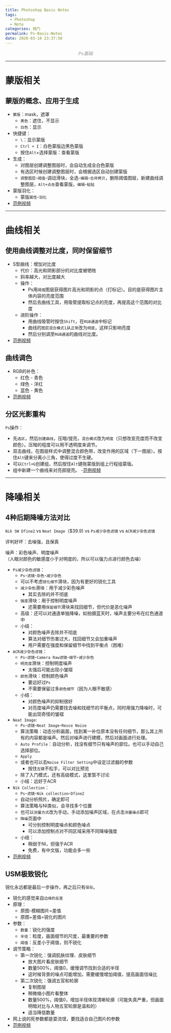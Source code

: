 ```yaml
---
title: Photoshop Basis Notes
tags:
  - Photoshop
  - Note
categories: 快门
permalink: Ps-Basis-Notes
date: 2020-03-10 23:37:50
---
```


<center> <font color="#bababa">

***Ps基础***

</font></center>
<!--more-->

---

# 蒙版相关

## 蒙版的概念、应用于生成

- `蒙版`：mask，遮罩
    + `黑色`：遮住，不显示
    + `白色`：显示
- 快捷键：
    + `\`：显示蒙版
    + `Ctrl + I`：白色蒙版边黑色蒙版
    + 按住`Alt`+选择蒙版：查看蒙版
- 生成：
    + 对图层创建调整图层时，会自动生成全白色蒙版
    + 有选区时候创建调整图层时，会根据选区自动创建蒙版
    + `调整图层`-`阈值`-调动滑块，全选-`编辑`-`合并拷贝`，删除阈值图层，新建曲线调整图层，`Alt+点击`查看蒙版，`编辑`-`粘贴`
- 蒙版羽化：
    + 蒙版`属性`-`羽化`
- [范例视频](https://www.youtube.com/watch?v=MWjpZvPDYDE&list=PLhnwj_CftHvjpQc6ytB7ynuVSQM6CSyO5&index=4)

---

# 曲线相关

## 使用曲线调整对比度，同时保留细节

- S型曲线：增加对比度
    + 代价：高光和阴影部分的对比度被牺牲
    + 斜率越大，对比度越大
    + 操作：
        * Ps用`阈值`图层获得图片高光和阴影的点（打标记）。目的是获得图片主体内容的亮度范围
        * 然后去曲线工具，用吸管提取标记点的亮度，再提高这个范围的对比度
    + 进阶操作：
        * 用曲线吸管时按住`Shift`，在`RGB通道`中标记
        * 曲线的`图层混合模式1`从`正常`改为`明度`，这样只影响亮度
        * 然后分别调至`RGB通道`的曲线对比度。
- [范例视频](https://www.youtube.com/watch?v=8xsdTww52-E)

## 曲线调色

- RGB的补色：
    + 红色 - 青色
    + 绿色 - 洋红
    + 蓝色 - 黄色
- [范例视频](https://www.youtube.com/watch?v=Hol0gBNA2GQ)

## 分区光影重构

`Ps`操作：
- 先`选区`，然后`创建曲线`，压暗/提亮，`混合模式`改为`明度`（只想改变亮度而不改变颜色）。压暗的程度可以用不透明度来调节。
- 双击曲线，在图层样式中调整混合颜色带，改变作用的区域（下一图层）。按住`Alt`键来分离小三角，使得过度不生硬。
- 可以`Ctrl+G`创建组，然后按住`Alt`键拖蒙版到组上行程组蒙版。
- 组中新建一个曲线来对亮部提亮。
-[范例视频](https://www.youtube.com/watch?v=eSHpOOraCDE&list=PLhnwj_CftHvjpQc6ytB7ynuVSQM6CSyO5&index=5)

---

# 降噪相关

## 4种后期降噪方法对比

`Nik SW Dfine2` vs `Neat Image`（$39.9) vs `Ps减少杂色滤镜` vs `ACR减少杂色滤镜`  

评判好坏：去噪强，且保真  

噪声：彩色噪声、明度噪声  
（人眼对颜色的敏感度小于对明度的，所以可以强力点进行颜色去噪）  

- `Ps减少杂色滤镜`：
    + `Ps`-`滤镜`-`杂色`-`减少杂色`
    + 可以不考虑`锐化细节`滑块，因为有更好的锐化工具 
    + `减少杂色`滑块：用于减少彩色噪声
        * 其实去除的并不彻底
    + `强度`滑块：用于控制明度噪声
        * 还需要用`保留细节`滑块来找回细节，但代价是恶化噪声
    + 高级：还可以对通道单独降噪，如拍摄蓝天时，噪声主要分布在红色通道中
    + 小结：
        * 对颜色噪声去除并不彻底
        * 算法对细节伤害过大，找回细节又会加重噪声
        * 用户需要在强度和保留细节中找到平衡点（困难）
- `ACR减少杂色滤镜`：
    + `Ps`-`滤镜`-`Camera Raw滤镜`-`细节`-`减少杂色`
    + `明亮度`滑块：控制明度噪声
        * 太强后可能出现小皱褶
    + `颜色`滑块：控制颜色噪声
        * 要远好过`Ps`
        * 不需要保留过多`颜色细节`（因为人眼不敏感）
    + 小结：
        * 对颜色噪声的抑制很好
        * 对亮度噪声仍需要找去噪和找细节的平衡点，同时用强力降噪时，可能出现奇怪的皱褶
- `Neat Image`:
    + `Ps`-`滤镜`-`Neat Image`-`Reuce Noise`
    + 算法策略：动态分析画面，找到某一补位原本没有任何细节，那么其上所有的内容都是噪声。然后对噪声进行建模，然后对画面进行处理。
    + `Auto Profile`：自动分析，找没有细节只有噪声的部位。也可以手动自己选择部位。
    + `Apply`
    + 或者也可以去`Noise Filter Setting`中设定过滤器的参数
        * 按住`左键`不松手，可以对比预览
    + 除了入门模式，还有高级模式，这里暂不讨论
    + 小结：远好于ACR
- `Nik Collection`：
    + `Ps`-`滤镜`-`Nik collection`-`Dfine2`
    + 自动分析照片，确定即可
    + 算法策略与NI类似，会寻找多个位置
    + 也可以`测量方式`改为手动，手动添加噪声区域，在点击`测量噪点`即可
    + `降噪`页面中
        * 可分别控制明度噪点和颜色噪点
        * 可以添加控制点对不同区域采用不同降噪强度
    + 小结：
        * 稍弱于NI，但强于ACR
        * 免费，有中文版，功能会多一些
- [范例视频](https://www.youtube.com/watch?v=lKmJp7-jF5Y)

## USM极致锐化

锐化永远都是最后一步操作，再之后只有`保存`。

- 锐化的感觉来自`边缘的反差`
- 原理：
    + 原图-模糊图片=差值
    + 原图+差值=锐化的图片
- 参数：
    + `数量`：锐化的强度
    + `半径`：粒度，画面细节的尺度，最重要的参数
    + `阈值`：反差小于阈值，则不锐化
- 调节策略：
    + 第一次锐化：强调肌肤纹理、皮肤细节
        * 放大图片看皮肤细节
        * 数量500%，阈值0，缓慢调节找到合适的半径
        * 这时候背景的噪点可能增加，需要缓慢增加阈值，提高画面信噪比
    + 第二次锐化：强调五官和轮廓
        * 复制图层
        * 稍微缩小图片看整体
        * 数量500%，阈值0，增加半径体现清晰轮廓（可能失真严重，但画面明暗对比与人物五官轮廓是温和的）
        * 适当降低数量
- 网上说的死参数都是耍流氓，要找适合自己图片的参数
- [范例视频](https://www.youtube.com/watch?v=GhkAR6h72Hc&list=PLhnwj_CftHvjpQc6ytB7ynuVSQM6CSyO5&index=6)
